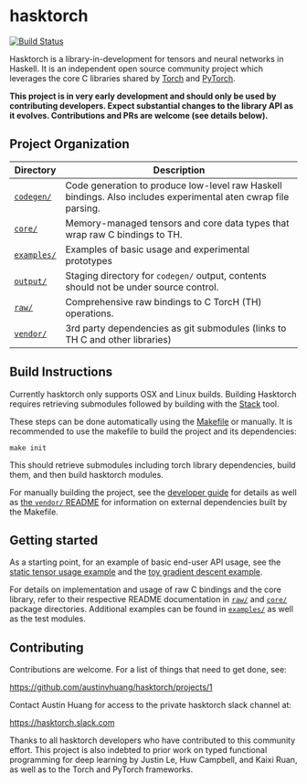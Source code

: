 # hasktorch

[![Build Status](https://circleci.com/gh/austinvhuang/hasktorch/tree/master.svg?style=shield&circle-token=9455d7cc953a58204f4d8dd683e9fa03fd5b2744)](https://circleci.com/gh/austinvhuang/hasktorch/tree/master)

Hasktorch is a library-in-development for tensors and neural networks in
Haskell. It is an independent open source community project which leverages the
core C libraries shared by [Torch](http://torch.ch/) and
[PyTorch](http://pytorch.org/).

**This project is in very early development and should only be used by
contributing developers. Expect substantial changes to the library API as it
evolves. Contributions and PRs are welcome (see details below).**

## Project Organization

| Directory | Description |
| --------- | ----------- |
| [`codegen/`][codegen] | Code generation to produce low-level raw Haskell bindings. Also includes experimental aten cwrap file parsing.
| [`core/`][core] | Memory-managed tensors and core data types that wrap raw C bindings to TH.
| [`examples/`][examples] | Examples of basic usage and experimental prototypes |
| [`output/`][output] | Staging directory for `codegen/` output, contents should not be under source control.
| [`raw/`][raw] | Comprehensive raw bindings to C TorcH (TH) operations.
| [`vendor/`][vendor] | 3rd party dependencies as git submodules (links to TH C and other libraries)

## Build Instructions 

Currently hasktorch only supports OSX and Linux builds. Building Hasktorch
requires retrieving submodules followed by building with the
[Stack](https://docs.haskellstack.org/en/stable/README/) tool.

These steps can be done automatically using the [Makefile][makefile] or
manually. It is recommended to use the makefile to build the project and its
dependencies:

```
make init
```

This should retrieve submodules including torch library dependencies, build
them, and then build hasktorch modules.

For manually building the project, see the [developer guide][developers] for
details as well as [the `vendor/` README][vendor] for information on external
dependencies built by the Makefile.

## Getting started

As a starting point, for an example of basic end-user API usage, see the [static
tensor usage
example](https://github.com/austinvhuang/hasktorch/blob/master/examples/static-tensor-usage/StaticTensorUsage.hs)
and the [toy gradient descent
example](https://github.com/austinvhuang/hasktorch/blob/master/examples/gradient-descent/GradientDescent.hs).

For details on implementation and usage of raw C bindings and the core library,
refer to their respective README documentation in [`raw/`][raw] and
[`core/`][core] package directories. Additional examples can be found in
[`examples/`][examples] as well as the test modules.

## Contributing

Contributions are welcome. For a list of things that need to get done, see:

https://github.com/austinvhuang/hasktorch/projects/1


Contact Austin Huang for access to the private hasktorch slack channel at:

https://hasktorch.slack.com 

Thanks to all hasktorch developers who have contributed to this community
effort. This project is also indebted to prior work on typed functional
programming for deep learning by Justin Le, Huw Campbell, and Kaixi Ruan, as
well as to the Torch and PyTorch frameworks.

<!-- project directory links -->
[developers]: ./DEVELOPERS.md
[makefile]: ./Makefile
[codegen]: ./codegen/
[core]: ./core/
[examples]: ./examples/
[output]: ./output/
[raw]: ./raw/
[vendor]: ./raw/
